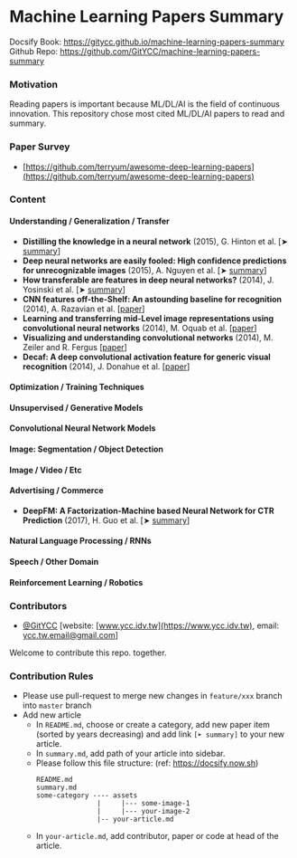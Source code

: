 # Machine Learning Papers Summary

Docsify Book: https://gitycc.github.io/machine-learning-papers-summary  
Github Repo: https://github.com/GitYCC/machine-learning-papers-summary

### Motivation

Reading papers is important because ML/DL/AI is the field of continuous innovation. This repository chose most cited ML/DL/AI papers to read and summary.

### Paper Survey

- [https://github.com/terryum/awesome-deep-learning-papers](https://github.com/terryum/awesome-deep-learning-papers)

### Content

#### Understanding / Generalization / Transfer

- **Distilling the knowledge in a neural network** \(2015\), G. Hinton et al. \[➤ [s](understanding-generalization-transfer/distilling-the-knowledge-in-a-neural-network.md)[ummary](understanding-generalization-transfer/distilling-the-knowledge-in-a-neural-network.md)\]
- **Deep neural networks are easily fooled: High confidence predictions for unrecognizable images** \(2015\), A. Nguyen et al. \[➤ [summary](understanding-generalization-transfer/deep-neural-networks-are-easily-fooled-high-confidence-predictions-for-unrecognizable-images.md)\]
- **How transferable are features in deep neural networks?** \(2014\), J. Yosinski et al. \[➤ [summary](understanding-generalization-transfer/how-transferable-are-features-in-deep-neural-networks.md)\]
- **CNN features off-the-Shelf: An astounding baseline for recognition** \(2014\), A. Razavian et al. \[[paper](http://www.cv-foundation.org//openaccess/content_cvpr_workshops_2014/W15/papers/Razavian_CNN_Features_Off-the-Shelf_2014_CVPR_paper.pdf)\]
- **Learning and transferring mid-Level image representations using convolutional neural networks** \(2014\), M. Oquab et al. \[[paper](http://www.cv-foundation.org/openaccess/content_cvpr_2014/papers/Oquab_Learning_and_Transferring_2014_CVPR_paper.pdf)\]
- **Visualizing and understanding convolutional networks** \(2014\), M. Zeiler and R. Fergus \[[paper](http://arxiv.org/pdf/1311.2901)\]
- **Decaf: A deep convolutional activation feature for generic visual recognition** \(2014\), J. Donahue et al. \[[paper](http://arxiv.org/pdf/1310.1531)\]

#### Optimization / Training Techniques



#### Unsupervised / Generative Models



#### Convolutional Neural Network Models



#### Image: Segmentation / Object Detection



#### Image / Video / Etc



#### Advertising / Commerce

- **DeepFM: A Factorization-Machine based Neural Network for CTR Prediction** (2017), H. Guo et al. \[➤ [summary](advertising-commerce/deepfm.md)\]



#### Natural Language Processing / RNNs



#### Speech / Other Domain



#### Reinforcement Learning / Robotics



### Contributors

-  [@GitYCC](https://github.com/GitYCC) \[website: [www.ycc.idv.tw](https://www.ycc.idv.tw), email: [ycc.tw.email@gmail.com](mailto:%20ycc.tw.email@gmail.com)\]



Welcome to contribute this repo. together.

### Contribution Rules

- Please use pull-request to merge new changes in `feature/xxx` branch into `master` branch
- Add new article
  - In `README.md`, choose or create a category, add new paper item (sorted by years decreasing) and add link `[➤ summary]` to your new article.
  - In `summary.md`, add path of your article into sidebar.
  - Please follow this file structure: (ref: https://docsify.now.sh)
    ```
    README.md
    summary.md
    some-category ---- assets
                   |     |--- some-image-1
                   |     |--- your-image-2
                   |-- your-article.md
    ```
  - In `your-article.md`, add contributor, paper or code at head of the article.

